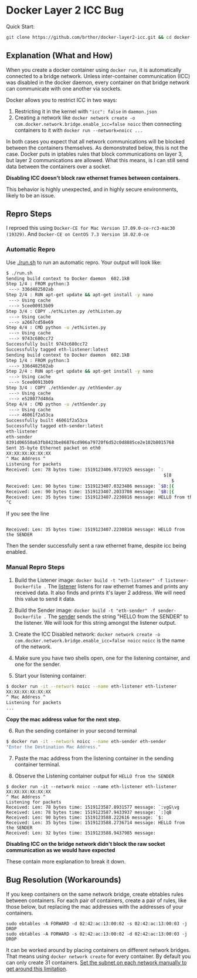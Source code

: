 # Docker Layer 2 ICC Bug

Quick Start:
```bash
git clone https://github.com/brthor/docker-layer2-icc.git && cd docker-layer2-icc && ./run.sh
```

## Explanation (What and How)

When you create a docker container using `docker run`, it is automatically connected to a bridge network. Unless inter-container communication (ICC) was disabled in the docker daemon, every container on that bridge network can communicate with one another via sockets.

Docker allows you to restrict ICC in two ways:
1. Restricting it in the kernel with `"icc": false` in `daemon.json`
2. Creating a network like `docker network create -o com.docker.network.bridge.enable_icc=false noicc` then connecting containers to it with `docker run --network=noicc ...`

In both cases you expect that all network communications will be blocked between the containers themselves. As demonstrated below, this is not the case. Docker puts in iptables rules that block communications on layer 3, but layer 2 communications are allowed. What this means, is I can still send data between the containers over a socket.

**Disabling ICC doesn't block raw ethernet frames between containers.**

This behavior is highly unexpected, and in highly secure environments, likely to be an issue.

## Repro Steps

I reproed this using `Docker-CE for Mac Version 17.09.0-ce-rc3-mac30 (19329)`.
And `Docker-CE on CentOS 7.3 Version 18.02.0-ce`

### Automatic Repro

Use [./run.sh](/run.sh) to run an automatic repro. Your output will look like:

```bash
$ ./run.sh
Sending build context to Docker daemon  602.1kB
Step 1/4 : FROM python:3
 ---> 336d482502ab
Step 2/4 : RUN apt-get update && apt-get install -y nano
 ---> Using cache
 ---> 5cee00913b09
Step 3/4 : COPY ./ethListen.py /ethListen.py
 ---> Using cache
 ---> a2667cd58e69
Step 4/4 : CMD python -u /ethListen.py
 ---> Using cache
 ---> 9743c680cc72
Successfully built 9743c680cc72
Successfully tagged eth-listener:latest
Sending build context to Docker daemon  602.1kB
Step 1/4 : FROM python:3
 ---> 336d482502ab
Step 2/4 : RUN apt-get update && apt-get install -y nano
 ---> Using cache
 ---> 5cee00913b09
Step 3/4 : COPY ./ethSender.py /ethSender.py
 ---> Using cache
 ---> e528077d48da
Step 4/4 : CMD python -u /ethSender.py
 ---> Using cache
 ---> 46061f2a53ca
Successfully built 46061f2a53ca
Successfully tagged eth-sender:latest
eth-listener
eth-sender
8391d06550a63fb8423be86876cd906a79720f6d52c0d8885ce2e102b8015768
Sent 35-byte Ethernet packet on eth0
XX:XX:XX:XX:XX:XX
^ Mac Address ^
Listening for packets
Received: Len: 78 bytes time: 1519123406.9721925 message: `:
                                                            $[8
                                                               $
Received: Len: 90 bytes time: 1519123407.0323486 message: `$B:|{
Received: Len: 90 bytes time: 1519123407.2033708 message: `$B:|{
Received: Len: 35 bytes time: 1519123407.2230816 message: HELLO from the SENDER
^C
```

If you see the line
```

Received: Len: 35 bytes time: 1519123407.2230816 message: HELLO from the SENDER

```

Then the sender successfully sent a raw ethernet frame, despite icc being enabled.

### Manual Repro Steps

1. Build the Listener image: `docker build -t "eth-listener" -f listener-Dockerfile .`
The [listener](/ethListen.py) listens for raw ethernet frames and prints any received data.
It also finds and prints it's layer 2 address. We will need this value to send it data.

2. Build the Sender image: `docker build -t "eth-sender" -f sender-Dockerfile .`
The [sender](/ethSender.py) sends the string "HELLO from the SENDER" to the listener. 
We will look for this string amongst the listener output.

3. Create the ICC Disabled network: `docker network create -o com.docker.network.bridge.enable_icc=false noicc`
`noicc` is the name of the network.

4. Make sure you have two shells open, one for the listening container, and one for the sender.

5. Start your listening container: 
```bash
$ docker run -it --network noicc --name eth-listener eth-listener
XX:XX:XX:XX:XX:XX
^ Mac Address ^
Listening for packets
...
```

**Copy the mac address value for the next step.**

6. Run the sending container in your second terminal
```bash
$ docker run -it --network noicc --name eth-sender eth-sender
"Enter the Destination Mac Address."
```

7. Paste the mac address from the listening container in the sending container terminal.

8. Observe the Listening container output for `HELLO from the SENDER`
```
$ docker run -it --network noicc --name eth-listener eth-listener
XX:XX:XX:XX:XX:XX
^ Mac Address ^
Listening for packets
Received: Len: 78 bytes time: 1519123587.8931577 message: `:vgG\vg
Received: Len: 78 bytes time: 1519123587.9433937 message: `:]qB
Received: Len: 90 bytes time: 1519123588.222616 message: `$:
Received: Len: 35 bytes time: 1519123588.2736714 message: HELLO from the SENDER
Received: Len: 32 bytes time: 1519123588.9437985 message:
```

**Disabling ICC on the bridge network didn't block the raw socket communication as we would have expected**

These contain more explanation to break it down.

## Bug Resolution (Workarounds)

If you keep containers on the same network bridge, create ebtables rules between containers. For each pair of containers, create a pair of rules, like those below, but replacing the mac addresses with the addresses of your containers.
```
sudo ebtables -A FORWARD -d 02:42:ac:13:00:02 -s 02:42:ac:13:00:03 -j DROP
sudo ebtables -A FORWARD -s 02:42:ac:13:00:02 -d 02:42:ac:13:00:03 -j DROP
```

It can be worked around by placing containers on different network bridges. That means using `docker network create` for every container. By default you can only create 31 containers. [Set the subnet on each network manually to get around this limitation](https://loomchild.net/2016/09/04/docker-can-create-only-31-networks-on-a-single-machine/).